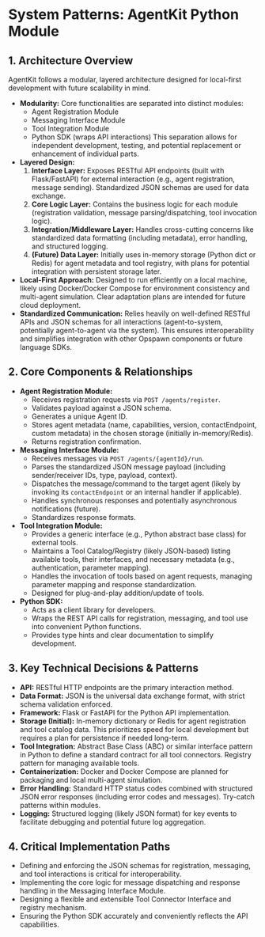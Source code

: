 # System Patterns: AgentKit Python Module

## 1. Architecture Overview

AgentKit follows a modular, layered architecture designed for local-first development with future scalability in mind.

-   **Modularity:** Core functionalities are separated into distinct modules:
    -   Agent Registration Module
    -   Messaging Interface Module
    -   Tool Integration Module
    -   Python SDK (wraps API interactions)
    This separation allows for independent development, testing, and potential replacement or enhancement of individual parts.
-   **Layered Design:**
    1.  **Interface Layer:** Exposes RESTful API endpoints (built with Flask/FastAPI) for external interaction (e.g., agent registration, message sending). Standardized JSON schemas are used for data exchange.
    2.  **Core Logic Layer:** Contains the business logic for each module (registration validation, message parsing/dispatching, tool invocation logic).
    3.  **Integration/Middleware Layer:** Handles cross-cutting concerns like standardized data formatting (including metadata), error handling, and structured logging.
    4.  **(Future) Data Layer:** Initially uses in-memory storage (Python dict or Redis) for agent metadata and tool registry, with plans for potential integration with persistent storage later.
-   **Local-First Approach:** Designed to run efficiently on a local machine, likely using Docker/Docker Compose for environment consistency and multi-agent simulation. Clear adaptation plans are intended for future cloud deployment.
-   **Standardized Communication:** Relies heavily on well-defined RESTful APIs and JSON schemas for all interactions (agent-to-system, potentially agent-to-agent via the system). This ensures interoperability and simplifies integration with other Opspawn components or future language SDKs.

## 2. Core Components & Relationships

-   **Agent Registration Module:**
    -   Receives registration requests via `POST /agents/register`.
    -   Validates payload against a JSON schema.
    -   Generates a unique Agent ID.
    -   Stores agent metadata (name, capabilities, version, contactEndpoint, custom metadata) in the chosen storage (initially in-memory/Redis).
    -   Returns registration confirmation.
-   **Messaging Interface Module:**
    -   Receives messages via `POST /agents/{agentId}/run`.
    -   Parses the standardized JSON message payload (including sender/receiver IDs, type, payload, context).
    -   Dispatches the message/command to the target agent (likely by invoking its `contactEndpoint` or an internal handler if applicable).
    -   Handles synchronous responses and potentially asynchronous notifications (future).
    -   Standardizes response formats.
-   **Tool Integration Module:**
    -   Provides a generic interface (e.g., Python abstract base class) for external tools.
    -   Maintains a Tool Catalog/Registry (likely JSON-based) listing available tools, their interfaces, and necessary metadata (e.g., authentication, parameter mapping).
    -   Handles the invocation of tools based on agent requests, managing parameter mapping and response standardization.
    -   Designed for plug-and-play addition/update of tools.
-   **Python SDK:**
    -   Acts as a client library for developers.
    -   Wraps the REST API calls for registration, messaging, and tool use into convenient Python functions.
    -   Provides type hints and clear documentation to simplify development.

## 3. Key Technical Decisions & Patterns

-   **API:** RESTful HTTP endpoints are the primary interaction method.
-   **Data Format:** JSON is the universal data exchange format, with strict schema validation enforced.
-   **Framework:** Flask or FastAPI for the Python API implementation.
-   **Storage (Initial):** In-memory dictionary or Redis for agent registration and tool catalog data. This prioritizes speed for local development but requires a plan for persistence if needed long-term.
-   **Tool Integration:** Abstract Base Class (ABC) or similar interface pattern in Python to define a standard contract for all tool connectors. Registry pattern for managing available tools.
-   **Containerization:** Docker and Docker Compose are planned for packaging and local multi-agent simulation.
-   **Error Handling:** Standard HTTP status codes combined with structured JSON error responses (including error codes and messages). Try-catch patterns within modules.
-   **Logging:** Structured logging (likely JSON format) for key events to facilitate debugging and potential future log aggregation.

## 4. Critical Implementation Paths

-   Defining and enforcing the JSON schemas for registration, messaging, and tool interactions is critical for interoperability.
-   Implementing the core logic for message dispatching and response handling in the Messaging Interface Module.
-   Designing a flexible and extensible Tool Connector Interface and registry mechanism.
-   Ensuring the Python SDK accurately and conveniently reflects the API capabilities.